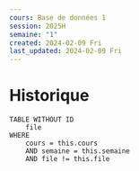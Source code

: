 ```yaml
---
cours: Base de données 1
session: 2025H
semaine: "1"
created: 2024-02-09 Fri
last_updated: 2024-02-09 Fri
---
```

# Historique
```dataview
TABLE WITHOUT ID
    file
WHERE 
	cours = this.cours
	AND semaine = this.semaine
	AND file != this.file
```